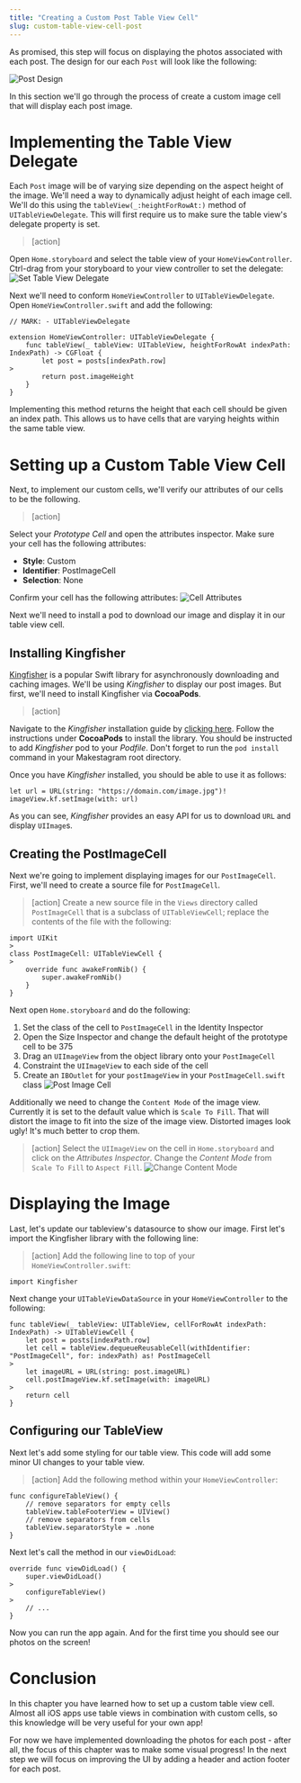 ```yaml
---
title: "Creating a Custom Post Table View Cell"
slug: custom-table-view-cell-post
---
```


As promised, this step will focus on displaying the photos associated with each post. The design for our each `Post` will look like the following:

![Post Design](assets/post_design.png)

In this section we'll go through the process of create a custom image cell that will display each post image.

# Implementing the Table View Delegate

Each `Post` image will be of varying size depending on the aspect height of the image. We'll need a way to dynamically adjust height of each image cell. We'll do this using the `tableView(_:heightForRowAt:)` method of `UITableViewDelegate`. This will first require us to make sure the table view's delegate property is set.

> [action]
>
Open `Home.storyboard` and select the table view of your `HomeViewController`. Ctrl-drag from your storyboard to your view controller to set the delegate:
![Set Table View Delegate](assets/set_delegate.png)
>
Next we'll need to conform `HomeViewController` to `UITableViewDelegate`. Open `HomeViewController.swift` and add the following:
>
```
// MARK: - UITableViewDelegate

extension HomeViewController: UITableViewDelegate {
    func tableView(_ tableView: UITableView, heightForRowAt indexPath: IndexPath) -> CGFloat {
        let post = posts[indexPath.row]
>
        return post.imageHeight
    }
}
```

Implementing this method returns the height that each cell should be given an index path. This allows us to have cells that are varying heights within the same table view.

# Setting up a Custom Table View Cell

Next, to implement our custom cells, we'll verify our attributes of our cells to be the following.

> [action]
>
Select your _Prototype Cell_ and open the attributes inspector. Make sure your cell has the following attributes:
>
- **Style**: Custom
- **Identifier**: PostImageCell
- **Selection**: None
>
Confirm your cell has the following attributes:
![Cell Attributes](assets/post_image_attributes.png)

Next we'll need to install a pod to download our image and display it in our table view cell.

## Installing Kingfisher

[Kingfisher](https://github.com/onevcat/Kingfisher) is a popular Swift library for asynchronously downloading and caching images. We'll be using _Kingfisher_ to display our post images. But first, we'll need to install Kingfisher via **CocoaPods**.

> [action]
>
Navigate to the _Kingfisher_ installation guide by [clicking here](https://github.com/onevcat/Kingfisher/wiki/Installation-Guide). Follow the instructions under **CocoaPods** to install the library. You should be instructed to add _Kingfisher_ pod to your _Podfile_. Don't forget to run the `pod install` command in your Makestagram root directory.

Once you have _Kingfisher_ installed, you should be able to use it as follows:

```
let url = URL(string: "https://domain.com/image.jpg")!
imageView.kf.setImage(with: url)
```

As you can see, *Kingfisher* provides an easy API for us to download `URL` and display `UIImage`s.

## Creating the PostImageCell

Next we're going to implement displaying images for our `PostImageCell`. First, we'll need to create a source file for `PostImageCell`.

> [action]
Create a new source file in the `Views` directory called `PostImageCell` that is a subclass of `UITableViewCell`; replace the contents of the file with the following:
>
```
import UIKit
>
class PostImageCell: UITableViewCell {
>
    override func awakeFromNib() {
        super.awakeFromNib()
    }
}
```
>
Next open `Home.storyboard` and do the following:
>
1. Set the class of the cell to `PostImageCell` in the Identity Inspector
2. Open the Size Inspector and change the default height of the prototype cell to be 375
3. Drag an `UIImageView` from the object library onto your `PostImageCell`
4. Constraint the `UIImageView` to each side of the cell
5. Create an `IBOutlet` for your `postImageView` in your `PostImageCell.swift` class
![Post Image Cell](assets/post_image_cell.png)

Additionally we need to change the `Content Mode` of the image view. Currently it is set to the default value which is `Scale To Fill`. That will distort the image to fit into the size of the image view. Distorted images look ugly! It's much better to crop them.

> [action]
Select the `UIImageView` on the cell in `Home.storyboard` and click on the _Attributes Inspector_. Change the _Content Mode_ from `Scale To Fill` to `Aspect Fill`. ![Change Content Mode](assets/change_content_mode.png)

# Displaying the Image

Last, let's update our tableview's datasource to show our image. First let's import the Kingfisher library with the following line:

> [action]
Add the following line to top of your `HomeViewController.swift`:
>
```
import Kingfisher
```
>
Next change your `UITableViewDataSource` in your `HomeViewController` to the following:
>
```
func tableView(_ tableView: UITableView, cellForRowAt indexPath: IndexPath) -> UITableViewCell {
    let post = posts[indexPath.row]
    let cell = tableView.dequeueReusableCell(withIdentifier: "PostImageCell", for: indexPath) as! PostImageCell
>
    let imageURL = URL(string: post.imageURL)
    cell.postImageView.kf.setImage(with: imageURL)
>
    return cell
}
```

## Configuring our TableView

Next let's add some styling for our table view. This code will add some minor UI changes to your table view.

> [action]
Add the following method within your `HomeViewController`:
>
```
func configureTableView() {
    // remove separators for empty cells
    tableView.tableFooterView = UIView()
    // remove separators from cells
    tableView.separatorStyle = .none
}
```
>
Next let's call the method in our `viewDidLoad`:
>
```
override func viewDidLoad() {
    super.viewDidLoad()
>
    configureTableView()
>
    // ...
}
```

Now you can run the app again. And for the first time you should see our photos on the screen!

# Conclusion

In this chapter you have learned how to set up a custom table view cell. Almost all iOS apps use table views in combination with custom cells, so this knowledge will be very useful for your own app!

For now we have implemented downloading the photos for each post - after all, the focus of this chapter was to make some visual progress! In the next step we will focus on improving the UI by adding a header and action footer for each post.
